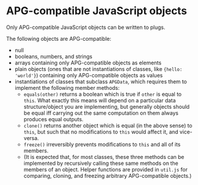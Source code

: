 # APG-compatible JavaScript objects

Only APG-compatible JavaScript objects can be written to plugs.

The following objects are APG-compatible:

- null
- booleans, numbers, and strings
- arrays containing only APG-compatible objects as elements
- plain objects (ones that are not instantiations of classes, like `{hello: 'world'}`) containing only APG-compatible objects as values
- instantiations of classes that subclass `APGData`, which requires them to implement the following member methods:
	- `equals(other)` returns a boolean which is true if `other` is equal to `this`. What exactly this means will depend on a particular data structure/object you are implementing, but generally objects should be equal iff carrying out the same computation on them always produces equal outputs.
	- `clone()` returns another object which is equal (in the above sense) to `this`, but such that no modifications to `this` would affect it, and vice-versa.
	- `freeze()` irreversibly prevents modifications to `this` and all of its members.
	- (It is expected that, for most classes, these three methods can be implemented by recursively calling these same methods on the members of an object. Helper functions are provided in `util.js` for comparing, cloning, and freezing arbitrary APG-compatible objects.)
